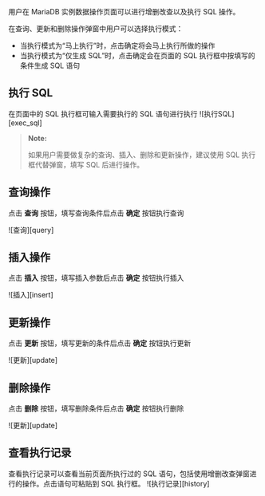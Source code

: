 
用户在 MariaDB 实例数据操作页面可以进行增删改查以及执行 SQL 操作。

在查询、更新和删除操作弹窗中用户可以选择执行模式：
- 当执行模式为“马上执行”时，点击确定将会马上执行所做的操作
- 当执行模式为“仅生成 SQL”时，点击确定会在页面的 SQL 执行框中按填写的条件生成 SQL 语句

## 执行 SQL
 
在页面中的 SQL 执行框可输入需要执行的 SQL 语句进行执行
![执行SQL][exec_sql]

> **Note:**
>
> 如果用户需要做复杂的查询、插入、删除和更新操作，建议使用 SQL 执行框代替弹窗，填写 SQL 后进行操作。

## 查询操作

点击 **查询** 按钮，填写查询条件后点击 **确定** 按钮执行查询

![查询][query]

## 插入操作

点击 **插入** 按钮，填写插入参数后点击 **确定** 按钮执行插入

![插入][insert]

## 更新操作

点击 **更新** 按钮，填写更新的条件后点击 **确定** 按钮执行更新

![更新][update]

## 删除操作

点击 **删除** 按钮，填写删除条件后点击 **确定** 按钮执行删除

![更新][update]

## 查看执行记录

查看执行记录可以查看当前页面所执行过的 SQL 语句，包括使用增删改查弹窗进行的操作。点击语句可粘贴到 SQL 执行框。
![执行记录][history]



[^_^]:
     本文使用的所有引用及链接
[exec_sql]:images/SAC/Operation/Mariadb/mariadb_operation_1.png
[query]:images/SAC/Operation/Mariadb/mariadb_operation_2.png
[insert]:images/SAC/Operation/Mariadb/mariadb_operation_3.png
[update]:images/SAC/Operation/Mariadb/mariadb_operation_4.png
[update]:images/SAC/Operation/Mariadb/mariadb_operation_5.png
[history]:images/SAC/Operation/Mariadb/mariadb_operation_6.png

